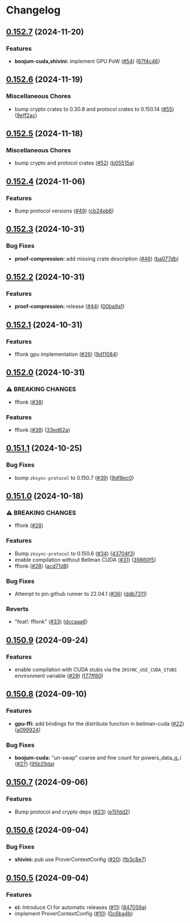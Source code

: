 # Changelog

## [0.152.7](https://github.com/matter-labs/zksync-crypto-gpu/compare/v0.152.6...v0.152.7) (2024-11-20)


### Features

* **boojum-cuda,shivini:** implement GPU PoW ([#54](https://github.com/matter-labs/zksync-crypto-gpu/issues/54)) ([67f4c46](https://github.com/matter-labs/zksync-crypto-gpu/commit/67f4c46b762ee82672b6298416c5815e700561c8))

## [0.152.6](https://github.com/matter-labs/zksync-crypto-gpu/compare/v0.152.5...v0.152.6) (2024-11-19)


### Miscellaneous Chores

* bump crypto crates to 0.30.8 and protocol crates to 0.150.14 ([#55](https://github.com/matter-labs/zksync-crypto-gpu/issues/55)) ([9eff2ac](https://github.com/matter-labs/zksync-crypto-gpu/commit/9eff2ac658376e85c2fa333b168b699885b9cda5))

## [0.152.5](https://github.com/matter-labs/zksync-crypto-gpu/compare/v0.152.4...v0.152.5) (2024-11-18)


### Miscellaneous Chores

* bump crypto and protocol crates ([#52](https://github.com/matter-labs/zksync-crypto-gpu/issues/52)) ([b05515a](https://github.com/matter-labs/zksync-crypto-gpu/commit/b05515af18e38961051a1bf6e40de9d45bd2049c))

## [0.152.4](https://github.com/matter-labs/zksync-crypto-gpu/compare/v0.152.3...v0.152.4) (2024-11-06)


### Features

* Bump protocol versions ([#49](https://github.com/matter-labs/zksync-crypto-gpu/issues/49)) ([cb24eb6](https://github.com/matter-labs/zksync-crypto-gpu/commit/cb24eb60958d0950d5ff7c772562d92930fa2577))

## [0.152.3](https://github.com/matter-labs/zksync-crypto-gpu/compare/v0.152.2...v0.152.3) (2024-10-31)


### Bug Fixes

* **proof-compression:** add missing crate description ([#46](https://github.com/matter-labs/zksync-crypto-gpu/issues/46)) ([ba077db](https://github.com/matter-labs/zksync-crypto-gpu/commit/ba077dbd497310c14bfb574888813e372d0b693a))

## [0.152.2](https://github.com/matter-labs/zksync-crypto-gpu/compare/v0.152.1...v0.152.2) (2024-10-31)


### Features

* **proof-compression:** release ([#44](https://github.com/matter-labs/zksync-crypto-gpu/issues/44)) ([00ba9a1](https://github.com/matter-labs/zksync-crypto-gpu/commit/00ba9a1ede62e71aa20a3e37870725adad89ba0b))

## [0.152.1](https://github.com/matter-labs/zksync-crypto-gpu/compare/v0.152.0...v0.152.1) (2024-10-31)


### Features

* fflonk gpu implementation ([#26](https://github.com/matter-labs/zksync-crypto-gpu/issues/26)) ([9d11084](https://github.com/matter-labs/zksync-crypto-gpu/commit/9d11084cec1bd1b88de9a28524923a5217ebd0ad))

## [0.152.0](https://github.com/matter-labs/zksync-crypto-gpu/compare/v0.151.1...v0.152.0) (2024-10-31)


### ⚠ BREAKING CHANGES

* fflonk ([#38](https://github.com/matter-labs/zksync-crypto-gpu/issues/38))

### Features

* fflonk ([#38](https://github.com/matter-labs/zksync-crypto-gpu/issues/38)) ([33ed62a](https://github.com/matter-labs/zksync-crypto-gpu/commit/33ed62afab7bb3606f7e428c354cfee4af03de49))

## [0.151.1](https://github.com/matter-labs/zksync-crypto-gpu/compare/v0.151.0...v0.151.1) (2024-10-25)


### Bug Fixes

* bump `zksync-protocol` to 0.150.7 ([#39](https://github.com/matter-labs/zksync-crypto-gpu/issues/39)) ([9df8ec0](https://github.com/matter-labs/zksync-crypto-gpu/commit/9df8ec04001e6d09a0465aaf957895aefefe122d))

## [0.151.0](https://github.com/matter-labs/zksync-crypto-gpu/compare/v0.150.9...v0.151.0) (2024-10-18)


### ⚠ BREAKING CHANGES

* fflonk ([#28](https://github.com/matter-labs/zksync-crypto-gpu/issues/28))

### Features

* Bump `zksync-protocol` to 0.150.6 ([#34](https://github.com/matter-labs/zksync-crypto-gpu/issues/34)) ([43704f3](https://github.com/matter-labs/zksync-crypto-gpu/commit/43704f3e3caa25bbe11780b0530c65e93c035c8e))
* enable compilation without Bellman CUDA ([#31](https://github.com/matter-labs/zksync-crypto-gpu/issues/31)) ([39860f5](https://github.com/matter-labs/zksync-crypto-gpu/commit/39860f574def8fdb547099afb341019afe8bdf47))
* fflonk ([#28](https://github.com/matter-labs/zksync-crypto-gpu/issues/28)) ([acd71d8](https://github.com/matter-labs/zksync-crypto-gpu/commit/acd71d80584fa6099180ed4257811783e5dc46f1))


### Bug Fixes

* Attempt to pin github runner to 22.04.1 ([#36](https://github.com/matter-labs/zksync-crypto-gpu/issues/36)) ([ddb7311](https://github.com/matter-labs/zksync-crypto-gpu/commit/ddb7311af01aff8430a7657c24eb1d2576a8c51d))


### Reverts

* "feat!: fflonk" ([#33](https://github.com/matter-labs/zksync-crypto-gpu/issues/33)) ([dccaaa6](https://github.com/matter-labs/zksync-crypto-gpu/commit/dccaaa6103950b242c3bfc548ca77a3cb1d2af37))

## [0.150.9](https://github.com/matter-labs/zksync-crypto-gpu/compare/v0.150.8...v0.150.9) (2024-09-24)


### Features

* enable compilation with CUDA stubs via the `ZKSYNC_USE_CUDA_STUBS` environment variable ([#29](https://github.com/matter-labs/zksync-crypto-gpu/issues/29)) ([f77ff80](https://github.com/matter-labs/zksync-crypto-gpu/commit/f77ff80ee4bbe6d83ffab9b9915fc922ef87c1ad))

## [0.150.8](https://github.com/matter-labs/zksync-crypto-gpu/compare/v0.150.7...v0.150.8) (2024-09-10)


### Features

* **gpu-ffi:** add bindings for the distribute function in bellman-cuda ([#22](https://github.com/matter-labs/zksync-crypto-gpu/issues/22)) ([a099924](https://github.com/matter-labs/zksync-crypto-gpu/commit/a099924566592ea0587c27ff26ea2e0f742f775f))


### Bug Fixes

* **boojum-cuda:** "un-swap" coarse and fine count for powers_data_g_i ([#27](https://github.com/matter-labs/zksync-crypto-gpu/issues/27)) ([95b29da](https://github.com/matter-labs/zksync-crypto-gpu/commit/95b29da7581121b1e2ffc068d90725a9616f7123))

## [0.150.7](https://github.com/matter-labs/zksync-crypto-gpu/compare/v0.150.6...v0.150.7) (2024-09-06)


### Features

* Bump protocol and crypto deps ([#23](https://github.com/matter-labs/zksync-crypto-gpu/issues/23)) ([e15fdd2](https://github.com/matter-labs/zksync-crypto-gpu/commit/e15fdd2720827e45cfb895debc078c6514b9cbaa))

## [0.150.6](https://github.com/matter-labs/zksync-crypto-gpu/compare/v0.150.5...v0.150.6) (2024-09-04)


### Bug Fixes

* **shivini:** pub use ProverContextConfig ([#20](https://github.com/matter-labs/zksync-crypto-gpu/issues/20)) ([fb3c8e7](https://github.com/matter-labs/zksync-crypto-gpu/commit/fb3c8e7f36998fe3ab37a67dc808d7b4624e87a4))

## [0.150.5](https://github.com/matter-labs/zksync-crypto-gpu/compare/v0.150.4...v0.150.5) (2024-09-04)


### Features

* **ci:** Introduce CI for automatic releases ([#11](https://github.com/matter-labs/zksync-crypto-gpu/issues/11)) ([847059a](https://github.com/matter-labs/zksync-crypto-gpu/commit/847059a4222b44de109eec4856d2ea70fd9ab8d3))
* implement ProverContextConfig ([#10](https://github.com/matter-labs/zksync-crypto-gpu/issues/10)) ([0c6ba4b](https://github.com/matter-labs/zksync-crypto-gpu/commit/0c6ba4bd2bf759f4d3b594b26854a10ef69d5c68))

